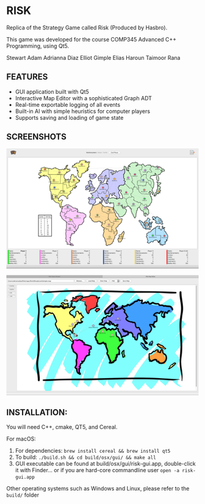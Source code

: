 RISK
====

Replica of the Strategy Game called Risk (Produced by Hasbro).

This game was developed for the course COMP345 Advanced C++ Programming, using Qt5.

Stewart Adam
Adrianna Diaz
Elliot Gimple
Elias Haroun
Taimoor Rana

FEATURES
--------

- GUI application built with Qt5
- Interactive Map Editor with a sophisticated Graph ADT
- Real-time exportable logging of all events
- Built-in AI with simple heuristics for computer players
- Supports saving and loading of game state


SCREENSHOTS
-----------


![Screenshot of Gameplay](resources/screenshots/world-map-game.png)

![Screenshot of Map Editor](resources/screenshots/map-editor.png)

INSTALLATION:
-------------
You will need C++, cmake, QT5, and Cereal.

For macOS: 
1. For dependencies: `brew install cereal && brew install qt5`
2. To build: `./build.sh && cd build/osx/gui/ && make all`
3. GUI executable can be found at build/osx/gui/risk-gui.app, double-click it with Finder... or if you are hard-core commandline user `open -a risk-gui.app` 

Other operating systems such as Windows and Linux, please refer to the `build/` folder 
